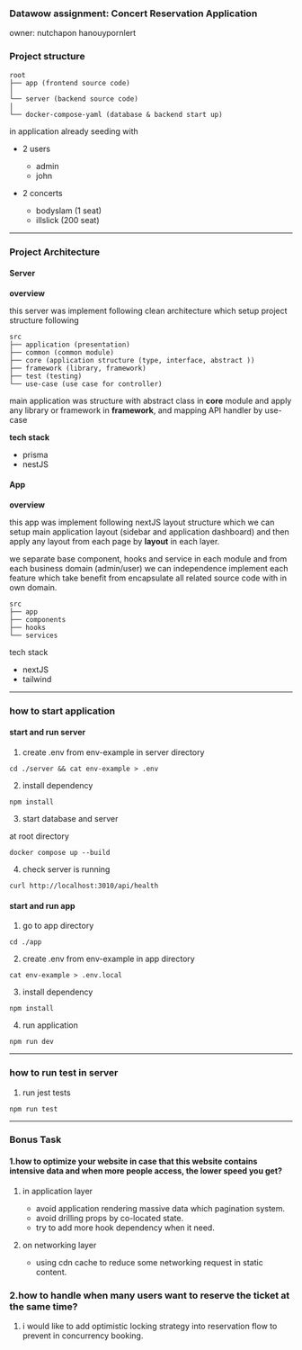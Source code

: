 ### Datawow assignment: Concert Reservation Application

owner: nutchapon hanouypornlert

### Project structure

```
root
├── app (frontend source code)
│
└── server (backend source code)
│
└── docker-compose-yaml (database & backend start up)
```

in application already seeding with

- 2 users

  - admin
  - john

- 2 concerts
  - bodyslam (1 seat)
  - illslick (200 seat)

---

### Project Architecture

#### Server

**overview**

this server was implement following clean architecture which setup project structure following

```
src
├── application (presentation)
├── common (common module)
├── core (application structure (type, interface, abstract ))
├── framework (library, framework)
├── test (testing)
└── use-case (use case for controller)
```

main application was structure with abstract class in **core** module and apply any library or framework in **framework**, and mapping API handler by use-case

**tech stack**

- prisma
- nestJS

#### App

**overview**

this app was implement following nextJS layout structure which we can setup main application layout (sidebar and application dashboard) and then apply any layout from each page by **layout** in each layer.

we separate base component, hooks and service in each module and from each business domain (admin/user) we can independence implement each feature which take benefit from encapsulate all related source code with in own domain.

```
src
├── app
├── components
├── hooks
└── services
```

tech stack

- nextJS
- tailwind

---

### how to start application

#### start and run server

1. create .env from env-example in server directory

`cd ./server && cat env-example > .env`

2. install dependency

`npm install`

3. start database and server

at root directory

`docker compose up --build`

4. check server is running

`curl http://localhost:3010/api/health`

#### start and run app

1. go to app directory

`cd ./app`

2. create .env from env-example in app directory

`cat env-example > .env.local`

3. install dependency

`npm install`

4. run application

`npm run dev`

---

### how to run test in server

1. run jest tests

`npm run test`

---

### Bonus Task

#### 1.how to optimize your website in case that this website contains intensive data and when more people access, the lower speed you get?

1. in application layer

   - avoid application rendering massive data which pagination system.
   - avoid drilling props by co-located state.
   - try to add more hook dependency when it need.

2. on networking layer

   - using cdn cache to reduce some networking request in static content.

### 2.how to handle when many users want to reserve the ticket at the same time?

1. i would like to add optimistic locking strategy into reservation flow to prevent in concurrency booking.

